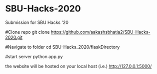 # SBU-Hacks-2020
Submission for SBU Hacks '20

#Clone repo
git clone https://github.com/aakashsbhatia2/SBU-Hacks-2020.git

#Navigate to folder
cd SBU-Hacks_2020/flaskDirectory

#start server
python app.py

the website will be hosted on your local host (i.e.) http://127.0.0.1:5000/
